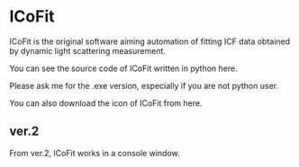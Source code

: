 # ICoFit
ICoFit is the original software aiming automation of fitting ICF data obtained by dynamic light scattering measurement.

You can see the source code of ICoFit written in python here. 

Please ask me for the .exe version, especially if you are not python user.

You can also download the icon of ICoFit from here.

## ver.2
From ver.2, ICoFit works in a console window.
